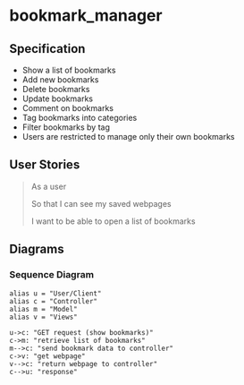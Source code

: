 # bookmark_manager

## Specification

* Show a list of bookmarks
* Add new bookmarks
* Delete bookmarks
* Update bookmarks
* Comment on bookmarks
* Tag bookmarks into categories
* Filter bookmarks by tag
* Users are restricted to manage only their own bookmarks

## User Stories

> As a user
> 
> So that I can see my saved webpages
> 
> I want to be able to open a list of bookmarks

> 
> 
> 
> 
> 

## Diagrams

### Sequence Diagram

```
alias u = "User/Client"
alias c = "Controller"
alias m = "Model"
alias v = "Views"

u->c: "GET request (show bookmarks)"
c->m: "retrieve list of bookmarks"
m-->c: "send bookmark data to controller"
c->v: "get webpage"
v-->c: "return webpage to controller"
c-->u: "response"
```
